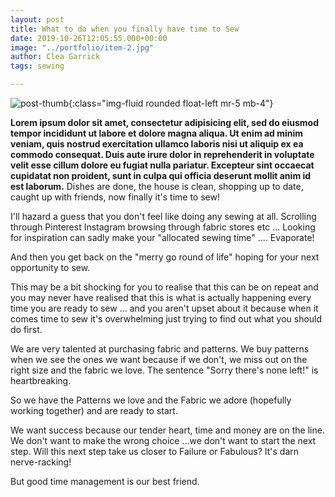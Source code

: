 ```yaml
---
layout: post
title: What to do when you finally have time to Sew
date: 2019-10-26T12:05:55.000+00:00
image: "../portfolio/item-2.jpg"
author: Clea Garrick
tags: sewing

---
```

![post-thumb]({{site.baseurl}}/assets/images/blog/post-1.jpg){:class="img-fluid rounded float-left mr-5 mb-4"}

**Lorem ipsum dolor sit amet, consectetur adipisicing elit, sed do eiusmod tempor incididunt ut labore et dolore magna aliqua. Ut enim ad minim veniam, quis nostrud exercitation ullamco laboris nisi ut aliquip ex ea commodo consequat. Duis aute irure dolor in reprehenderit in voluptate velit esse cillum dolore eu fugiat nulla pariatur. Excepteur sint occaecat cupidatat non proident, sunt in culpa qui officia deserunt mollit anim id est laborum.**
Dishes are done, the house is clean, shopping up to date, caught up with friends, now finally it's time to sew!

I'll hazard a guess that you don't feel like doing any sewing at all.
Scrolling through Pinterest Instagram browsing through fabric stores etc ...
Looking for inspiration can sadly make your "allocated sewing time" .... Evaporate!

And then you get back on the "merry go round of life" hoping for your next opportunity to sew.

This may be a bit shocking for you to realise that this can be on repeat and you may never have realised that this is what is actually happening every time you are ready to sew ... and you aren't upset about it because when it comes time to sew it's overwhelming just trying to find out what you should do first.

We are very talented at purchasing fabric and patterns. We buy patterns when we see the ones we want because if we don't, we miss out on the right size and the fabric we love. The sentence "Sorry there's none left!" is heartbreaking.

So we have the Patterns we love and the Fabric we adore (hopefully working together) and are ready to start.

We want success because our tender heart, time and money are on the line. We don't want to make the wrong choice …we don't want to start the next step. Will this next step take us closer to Failure or Fabulous? It's darn nerve-racking!

But good time management is our best friend.